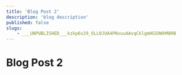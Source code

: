 ```yaml
---
title: 'Blog Post 2'
description: 'blog description'
published: false
slugs:
    - ___UNPUBLISHED___kzkp6v29_OLL0JUA4PNvuuAAvqCklgmHGS9WhM8RB
---
```


# Blog Post 2
